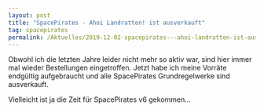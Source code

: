 ```yaml
---
layout: post
title: "SpacePirates - Ahoi Landratten! ist ausverkauft"
tag: spacepirates
permalink: /Aktuelles/2019-12-02-spacepirates---ahoi-landratten-ist-ausverkauft
---
```


Obwohl ich die letzten Jahre leider nicht mehr so aktiv war, sind hier immer mal wieder Bestellungen eingetroffen. Jetzt habe ich meine Vorräte endgültig aufgebraucht und alle SpacePirates Grundregelwerke sind ausverkauft.

Vielleicht ist ja die Zeit für SpacePirates v6 gekommen...


